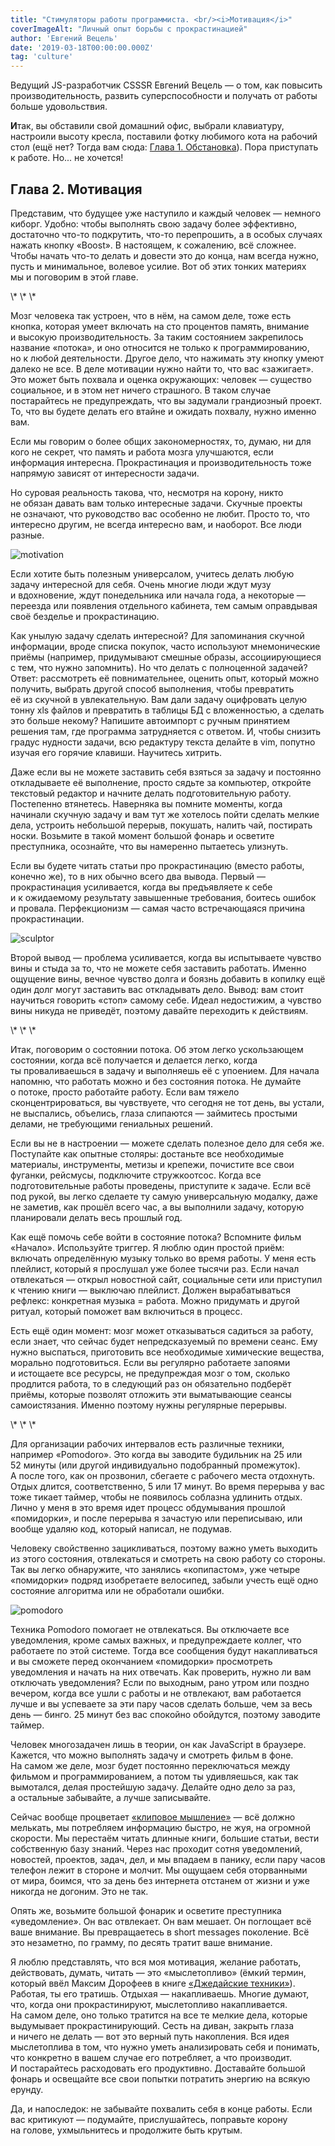 ```yaml
---
title: "Стимуляторы работы программиста. <br/><i>Мотивация</i>"
coverImageAlt: "Личный опыт борьбы с прокрастинацией"
author: 'Евгений Вецель'
date: '2019-03-18T00:00:00.000Z'
tag: 'culture'
---
```


<Subtitle>Ведущий JS-разработчик CSSSR Евгений Вецель — о том, как повысить производительность, развить суперспособности и получать от работы больше удовольствия.</Subtitle>

**И**так, вы обставили свой домашний офис, выбрали клавиатуру, настроили высоту кресла, поставили фотку любимого кота на рабочий стол (ещё нет? Тогда вам сюда: <a href="/ru/article/work-better">Глава 1. Обстановка</a>). Пора приступать к работе. Но... не хочется!

## Глава 2. Мотивация

Представим, что будущее уже наступило и каждый человек — немного киборг. Удобно: чтобы выполнять свою задачу более эффективно, достаточно что-то подкрутить, что-то перепрошить, а в особых случаях нажать кнопку «Boost». В настоящем, к сожалению, всё сложнее. Чтобы начать что-то делать и довести это до конца, нам всегда нужно, пусть и минимальное, волевое усилие. Вот об этих тонких материях мы и поговорим в этой главе.

<div class='grid-element hr text_regular_m'>\* \* \*</div>

Мозг человека так устроен, что в нём, на самом деле, тоже есть кнопка, которая умеет включать на сто процентов память, внимание и высокую производительность. За таким состоянием закрепилось название «потока», и оно относится не только к программированию, но к любой деятельности. Другое дело, что нажимать эту кнопку умеют далеко не все. В деле мотивации нужно найти то, что вас «зажигает». Это может быть похвала и оценка окружающих: человек — существо социальное, и в этом нет ничего страшного. В таком случае постарайтесь не предупреждать, что вы задумали грандиозный проект. То, что вы будете делать его втайне и ожидать похвалу, нужно именно вам.

Если мы говорим о более общих закономерностях, то, думаю, ни для кого не секрет, что память и работа мозга улучшаются, если информация интересна. Прокрастинация и производительность тоже напрямую зависят от интересности задачи.

Но суровая реальность такова, что, несмотря на корону, никто не обязан давать вам только интересные задачи. Скучные проекты не означают, что руководство вас особенно не любит. Просто то, что интересно другим, не всегда интересно вам, и наоборот. Все люди разные.

<Img imageName='motivation1' alt='motivation'/>

Если хотите быть полезным универсалом, учитесь делать любую задачу интересной для себя. Очень многие люди ждут музу и вдохновение, ждут понедельника или начала года, а некоторые — переезда или появления отдельного кабинета, тем самым оправдывая своё безделье и прокрастинацию.

Как унылую задачу сделать интересной? Для запоминания скучной информации, вроде списка покупок, часто используют мнемонические приёмы (например, придумывают смешные образы, ассоциирующиеся с тем, что нужно запомнить). Но что делать с полноценной задачей? Ответ: рассмотреть её повнимательнее, оценить опыт, который можно получить, выбрать другой способ выполнения, чтобы превратить её из скучной в увлекательную. Вам дали задачу оцифровать целую тонну xls файлов и превратить в таблицы БД с вложенностью, а сделать это больше некому? Напишите автоимпорт с ручным принятием решения там, где программа затрудняется с ответом. И, чтобы снизить градус нудности задачи, всю редактуру текста делайте в vim, попутно изучая его горячие клавиши. Научитесь хитрить.

Даже если вы не можете заставить себя взяться за задачу и постоянно откладываете её выполнение, просто сядьте за компьютер, откройте текстовый редактор и начните делать подготовительную работу. Постепенно втянетесь. Наверняка вы помните моменты, когда начинали скучную задачу и вам тут же хотелось пойти сделать мелкие дела, устроить небольшой перерыв, покушать, налить чай, постирать носки. Возьмите в такой момент большой фонарь и осветите преступника, осознайте, что вы намеренно пытаетесь улизнуть.

Если вы будете читать статьи про прокрастинацию (вместо работы, конечно же), то в них обычно всего два вывода. Первый — прокрастинация усиливается, когда вы предъявляете к себе и к ожидаемому результату завышенные требования, боитесь ошибок и провала. Перфекционизм — самая часто встречающаяся причина прокрастинации.

<Img imageName='motivation2' alt='sculptor'/>

Второй вывод — проблема усиливается, когда вы испытываете чувство вины и стыда за то, что не можете себя заставить работать. Именно ощущение вины, вечное чувство долга и боязнь добавить в копилку ещё один долг могут заставить вас откладывать дело. Вывод: вам стоит научиться говорить «стоп» самому себе. Идеал недостижим, а чувство вины никуда не приведёт, поэтому давайте переходить к действиям.

<div class='grid-element hr'>\* \* \*</div>

Итак, поговорим о состоянии потока. Об этом легко ускользающем состоянии, когда всё получается и делается легко, когда ты проваливаешься в задачу и выполняешь её с упоением. Для начала напомню, что работать можно и без состояния потока. Не думайте о потоке, просто работайте работу. Если вам тяжело сконцентрироваться, вы чувствуете, что сегодня не тот день, вы устали, не выспались, объелись, глаза слипаются — займитесь простыми делами, не требующими гениальных решений.

Если вы не в настроении — можете сделать полезное дело для себя же. Поступайте как опытные столяры: достаньте все необходимые материалы, инструменты, метизы и крепежи, почистите все свои фуганки, рейсмусы, подключите стружкоотсос. Когда все подготовительные работы проведены, приступите к задаче. Если всё под рукой, вы легко сделаете ту самую универсальную модалку, даже не заметив, как прошёл всего час, а вы выполнили задачу, которую планировали делать весь прошлый год.

Как ещё помочь себе войти в состояние потока? Вспомните фильм «Начало». Используйте триггер. Я люблю один простой приём: включать определённую музыку только во время работы. У меня есть плейлист, который я прослушал уже более тысячи раз. Если начал отвлекаться — открыл новостной сайт, социальные сети или приступил к чтению книги — выключаю плейлист. Должен вырабатываться рефлекс: конкретная музыка = работа. Можно придумать и другой ритуал, который поможет вам включиться в процесс.

Есть ещё один момент: мозг может отказываться садиться за работу, если знает, что сейчас будет непредсказуемый по времени сеанс. Ему нужно выспаться, приготовить все необходимые химические вещества, морально подготовиться. Если вы регулярно работаете запоями и истощаете все ресурсы, не предупреждая мозг о том, сколько продлится работа, то в следующий раз он обязательно подберёт приёмы, которые позволят отложить эти выматывающие сеансы самоистязания. Именно поэтому нужны регулярные перерывы.

<div class='grid-element hr text_regular_m'>\* \* \*</div>

Для организации рабочих интервалов есть различные техники, например «Pomodoro». Это когда вы заводите будильник на 25 или 52 минуты (или другой индивидуально подобранный промежуток). А после того, как он прозвонил, сбегаете с рабочего места отдохнуть. Отдых длится, соответственно, 5 или 17 минут. Во время перерыва у вас тоже тикает таймер, чтобы не появилось соблазна удлинить отдых. Лично у меня в это время идет процесс обдумывания прошлой «помидорки», и после перерыва я зачастую или переписываю, или вообще удаляю код, который написал, не подумав.

Человеку свойственно зацикливаться, поэтому важно уметь выходить из этого состояния, отвлекаться и смотреть на свою работу со стороны. Так вы легко обнаружите, что занялись «копипастом», уже четыре «помидорки» подряд изобретаете велосипед, забыли учесть ещё одно состояние алгоритма или не обработали ошибки.

<Img imageName='motivation3' alt='pomodoro'/>

Техника Pomodoro помогает не отвлекаться. Вы отключаете все уведомления, кроме самых важных, и предупреждаете коллег, что работаете по этой системе. Тогда все сообщения будут накапливаться и вы сможете перед окончанием «помидорки» просмотреть уведомления и начать на них отвечать. Как проверить, нужно ли вам отключать уведомления? Если по выходным, рано утром или поздно вечером, когда все ушли с работы и не отвлекают, вам работается лучше и вы успеваете за эти пару часов сделать больше, чем за весь день — бинго. 25 минут без вас спокойно обойдутся, поэтому заводите таймер.

Человек многозадачен лишь в теории, он как JavaScript в браузере. Кажется, что можно выполнять задачу и смотреть фильм в фоне. На самом же деле, мозг будет постоянно переключаться между фильмом и программированием, а потом ты удивляешься, как так вымотался, делая простейшую задачу. Делайте одно дело за раз, а остальные забывайте, а лучше записывайте.

Сейчас вообще процветает <a target="_blank" href="https://ru.wikipedia.org/wiki/Клиповая_культура">«клиповое мышление»</a> — всё должно мелькать, мы потребляем информацию быстро, не жуя, на огромной скорости. Мы перестаём читать длинные книги, большие статьи, вести собственную базу знаний. Через нас проходит сотня уведомлений, новостей, проектов, задач, дел, и мы впадаем в панику, если пару часов телефон лежит в стороне и молчит. Мы ощущаем себя оторванными от мира, боимся, что за день без интернета отстанем от жизни и уже никогда не догоним. Это не так.

Опять же, возьмите большой фонарик и осветите преступника «уведомление». Он вас отвлекает. Он вам мешает. Он поглощает всё ваше внимание. Вы превращаетесь в short messages поколение. Всё это незаметно, по грамму, по десять тратит ваше внимание.

Я люблю представлять, что вся моя мотивация, желание работать, действовать, думать, читать — это «мыслетопливо» (ёмкий термин, который ввёл Максим Дорофеев в книге <a target="_blank" href="https://www.mann-ivanov-ferber.ru/books/dzhedajskie-texniki/">«Джедайские техники»</a>). Работая, ты его тратишь. Отдыхая — накапливаешь. Многие думают, что, когда они прокрастинируют, мыслетопливо накапливается. На самом деле, оно только тратится на все те мелкие дела, которые выдумывает прокрастинирующий. Сесть на диван, закрыть глаза и ничего не делать — вот это верный путь накопления. Вся идея мыслетоплива в том, что нужно уметь анализировать себя и понимать, что конкретно в вашем случае его потребляет, а что производит. И постарайтесь расходовать его продуктивно. Доставайте большой фонарь и освещайте все свои попытки потратить энергию на всякую ерунду.

Да, и напоследок: не забывайте похвалить себя в конце работы. Если вас критикуют — подумайте, прислушайтесь, поправьте корону на голове, ухмыльнитесь и продолжите быть крутым.
